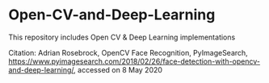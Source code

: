 # Open-CV-and-Deep-Learning
This repository includes Open CV &amp; Deep Learning implementations

Citation:
Adrian Rosebrock, OpenCV Face Recognition, PyImageSearch, https://www.pyimagesearch.com/2018/02/26/face-detection-with-opencv-and-deep-learning/, accessed on 8 May 2020
